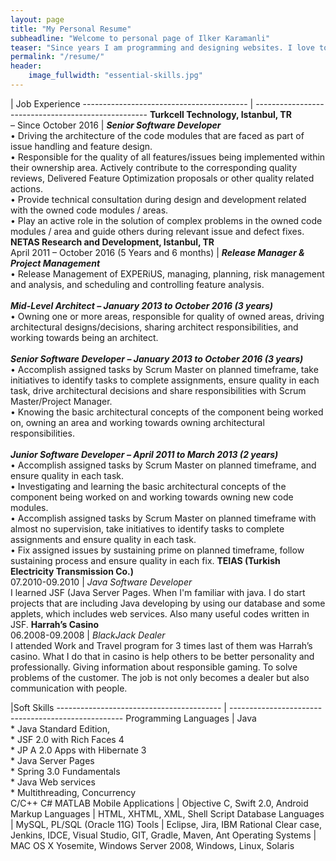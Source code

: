 ```yaml
---
layout: page
title: "My Personal Resume"
subheadline: "Welcome to personal page of Ilker Karamanli"
teaser: "Since years I am programming and designing websites. I love to work with open source tools and learn via code from others. This time I want to try to give something back..."
permalink: "/resume/"
header:
    image_fullwidth: "essential-skills.jpg"
---
```


| Job Experience
----------------------------------------- | ---------------------------------------------------
<strong>Turkcell Technology, Istanbul, TR</strong><br>– Since October 2016 | <em><strong>Senior Software Developer</strong></em><br>• Driving the architecture of the code modules that are faced as part of issue handling and feature design.<br>• Responsible for the quality of all features/issues being implemented within their ownership area. Actively contribute to the corresponding quality reviews, Delivered Feature Optimization proposals or other quality related actions.<br>• Provide technical consultation during design and development related with the owned code modules / areas.<br>• Play an active role in the solution of complex problems in the owned code modules / area and guide others during relevant issue and defect fixes.<br>
<strong>NETAS Research and Development, Istanbul, TR</strong><br>April 2011 – October 2016 (5 Years and 6 months) | <em><strong>Release Manager & Project Management</strong></em><br>• Release Management of EXPERiUS, managing, planning, risk management and analysis, and scheduling and controlling feature analysis.<br><br><strong><em>Mid-Level Architect – January 2013 to October 2016 (3 years)</em></strong><br>• Owning one or more areas, responsible for quality of owned areas, driving architectural designs/decisions, sharing architect responsibilities, and working towards being an architect.<br><br><strong><em>Senior Software Developer – January 2013 to October 2016 (3 years)</em></strong><br>• Accomplish assigned tasks by Scrum Master on planned timeframe, take initiatives to identify tasks to complete assignments, ensure quality in each task, drive architectural decisions and share responsibilities with Scrum Master/Project Manager.<br>• Knowing the basic architectural concepts of the component being worked on, owning an area and working towards owning architectural responsibilities.<br><br><strong><em>Junior Software Developer – April 2011 to March 2013 (2 years)</em></strong><br>• Accomplish assigned tasks by Scrum Master on planned timeframe, and ensure quality in each task.<br>• Investigating and learning the basic architectural concepts of the component being worked on and working towards owning new code modules.<br>• Accomplish assigned tasks by Scrum Master on planned timeframe with almost no supervision, take initiatives to identify tasks to complete assignments and ensure quality in each task.<br>• Fix assigned issues by sustaining prime on planned timeframe, follow sustaining process and ensure quality in each fix.
<strong>TEIAS (Turkish Electricity Transmission Co.)</strong><br>07.2010-09.2010 | <em>Java Software Developer</em><br> I learned JSF (Java Server Pages. When I'm familiar with java. I do start projects that are including Java developing by using our database and some applets, which includes web services. Also many useful codes written in JSF.
<strong>Harrah’s Casino</strong><br>06.2008-09.2008 | <em>BlackJack Dealer</em><br>  I attended Work and Travel program for 3 times last of them was Harrah’s casino. What I do that in casino is help others to be better personality and professionally. Giving information about responsible gaming. To solve problems of the customer. The job is not only becomes a dealer but also communication with people.


|Soft Skills
----------------------------------------- | ---------------------------------------------------
Programming Languages | Java<br> * Java Standard Edition,<br> * JSF 2.0 with Rich Faces 4<br> * JP A 2.0 Apps with Hibernate 3<br> * Java Server Pages<br> * Spring 3.0 Fundamentals<br> * Java Web services<br> * Multithreading, Concurrency<br> C/C++ C# MATLAB
Mobile Applications | Objective C, Swift 2.0, Android
Markup Languages | HTML, XHTML, XML, Shell Script
Database Languages | MySQL, PL/SQL (Oracle 11G)
Tools | Eclipse, Jira, IBM Rational Clear case, Jenkins, IDCE, Visual Studio, GIT, Gradle, Maven, Ant
Operating Systems | MAC OS X Yosemite, Windows Server 2008, Windows, Linux, Solaris

